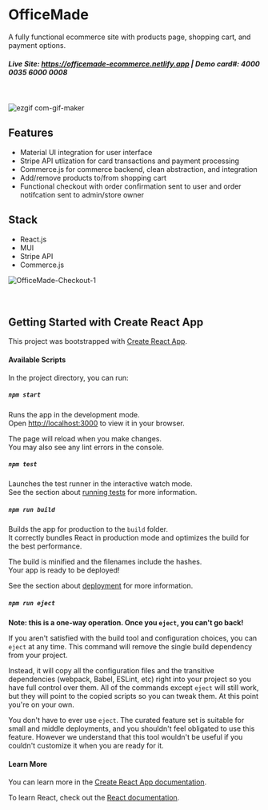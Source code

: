 
# OfficeMade
A fully functional ecommerce site with products page, shopping cart, and payment options. 

##### Live Site:  https://officemade-ecommerce.netlify.app | Demo card#: 4000 0035 6000 0008 
<br>

![ezgif com-gif-maker](https://user-images.githubusercontent.com/110854972/210650074-de3c561b-ac3b-4b0d-a3b6-e757eeaaf69e.gif)

## Features
- Material UI integration for user interface
- Stripe API utlization for card transactions and payment processing
- Commerce.js for commerce backend, clean abstraction, and integration
- Add/remove products to/from shopping cart
- Functional checkout with order confirmation sent to user and order notifcation sent to admin/store owner 

## Stack
- React.js
- MUI
- Stripe API
- Commerce.js

![OfficeMade-Checkout-1](https://user-images.githubusercontent.com/110854972/210648139-0e8c2e34-2b87-4454-b9d9-f4b10fd38ff4.gif)
<br><br><br>
## Getting Started with Create React App

This project was bootstrapped with [Create React App](https://github.com/facebook/create-react-app).

#### Available Scripts

In the project directory, you can run:

##### `npm start`

Runs the app in the development mode.\
Open [http://localhost:3000](http://localhost:3000) to view it in your browser.

The page will reload when you make changes.\
You may also see any lint errors in the console.

##### `npm test`

Launches the test runner in the interactive watch mode.\
See the section about [running tests](https://facebook.github.io/create-react-app/docs/running-tests) for more information.

##### `npm run build`

Builds the app for production to the `build` folder.\
It correctly bundles React in production mode and optimizes the build for the best performance.

The build is minified and the filenames include the hashes.\
Your app is ready to be deployed!

See the section about [deployment](https://facebook.github.io/create-react-app/docs/deployment) for more information.

##### `npm run eject`

**Note: this is a one-way operation. Once you `eject`, you can't go back!**

If you aren't satisfied with the build tool and configuration choices, you can `eject` at any time. This command will remove the single build dependency from your project.

Instead, it will copy all the configuration files and the transitive dependencies (webpack, Babel, ESLint, etc) right into your project so you have full control over them. All of the commands except `eject` will still work, but they will point to the copied scripts so you can tweak them. At this point you're on your own.

You don't have to ever use `eject`. The curated feature set is suitable for small and middle deployments, and you shouldn't feel obligated to use this feature. However we understand that this tool wouldn't be useful if you couldn't customize it when you are ready for it.

#### Learn More

You can learn more in the [Create React App documentation](https://facebook.github.io/create-react-app/docs/getting-started).

To learn React, check out the [React documentation](https://reactjs.org/).




